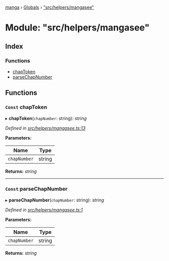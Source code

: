 [manga](../README.md) › [Globals](../globals.md) › ["src/helpers/mangasee"](_src_helpers_mangasee_.md)

# Module: "src/helpers/mangasee"

## Index

### Functions

* [chapToken](_src_helpers_mangasee_.md#const-chaptoken)
* [parseChapNumber](_src_helpers_mangasee_.md#const-parsechapnumber)

## Functions

### `Const` chapToken

▸ **chapToken**(`chapNumber`: string): *string*

*Defined in [src/helpers/mangasee.ts:13](https://github.com/tushar1210/manga-node/blob/b7b4735/src/helpers/mangasee.ts#L13)*

**Parameters:**

Name | Type |
------ | ------ |
`chapNumber` | string |

**Returns:** *string*

___

### `Const` parseChapNumber

▸ **parseChapNumber**(`chapNumber`: string): *string*

*Defined in [src/helpers/mangasee.ts:1](https://github.com/tushar1210/manga-node/blob/b7b4735/src/helpers/mangasee.ts#L1)*

**Parameters:**

Name | Type |
------ | ------ |
`chapNumber` | string |

**Returns:** *string*
